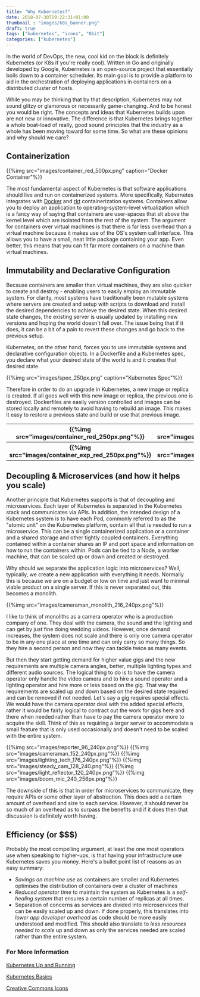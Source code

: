 ```yaml
---
title: "Why Kubernetes?"
date: 2018-07-30T19:22:31+01:00
thumbnail : "images/k8s_banner.png"
draft: true
tags: ["kubernetes", "icons", "8bit"]
categories: ["kubernetes"]
---
```

In the world of DevOps, the new, cool kid on the block is definitely Kubernetes (or K8s if you're really cool). Written in Go and originally developed by Google, Kubernetes is an open-source project that essentially boils down to a container scheduler. Its main goal is to provide a platform to aid in the orchestration of deploying applications in containers on a distributed cluster of hosts.

While you may be thinking that by that description, Kubernetes may not sound glitzy or glamorous or necessarily game-changing. And to be honest you would be right. The concepts and ideas that Kubernetes builds upon are not new or innovative. The difference is that Kubernetes brings together a whole boat-load of really, good sound principles that the industry as a whole has been moving toward for some time. So what are these opinions and why should we care?

## Containerization

{{%img src="images/container_red_500px.png" caption="Docker Container"%}}

The most fundamental aspect of Kubernetes is that software applications should live and run on containerized systems. More specifically, Kubernetes integrates with [Docker](https://www.docker.com/) and [rkt](https://coreos.com/rkt/) containerization systems. Containers allow you to deploy an application to operating-system-level virtualization which is a fancy way of saying that containers are user-spaces that sit above the kernel level which are isolated from the rest of the system. The argument for containers over virtual machines is that there is far less overhead than a virtual machine because it makes use of the OS's system call interface. This allows you to have a small, neat little package containing your app. Even better, this means that you can fit far more containers on a machine than virtual machines.

## Immutability and Declarative Configuration

Because containers are smaller than virtual machines, they are also quicker to create and destroy - enabling users to easily employ an immutable system. For clarity, most systems have traditionally been mutable systems where servers are created and setup with scripts to download and install the desired dependencies to achieve the desired state. When this desired state changes, the existing server is usually updated by installing new versions and hoping the world doesn't fall over. The issue being that if it does, it can be a bit of a pain to revert these changes and go back to the previous setup.

Kubernetes, on the other hand, forces you to use immutable systems and declarative configuration objects. In a Dockerfile and a Kubernetes spec, you declare what your desired state of the world is and it creates that desired state.

{{%img src="images/spec_250px.png" caption="Kubernetes Spec"%}}

Therefore in order to do an upgrade in Kubernetes, a new image or replica is created. If all goes well with this new image or replica, the previous one is destroyed. Dockerfiles are easily version controlled and images can be stored locally and remotely to avoid having to rebuild an image. This makes it easy to restore a previous state and build or use that previous image.

<div class="flex-class">
<table style="width:100%">
<tr>
<th>{{%img src="images/container_red_250px.png"%}}</th>
<th>{{%img src="images/container_250px.png"%}}</th>
</tr>
<tr>
<th>{{%img src="images/container_exp_red_250px.png"%}}</th>
<th>{{%img src="images/container_250px.png"%}}</th>
</tr>
</table>
</div>

## Decoupling & Microservices (and how it helps you scale)

Another principle that Kubernetes supports is that of decoupling and microservices. Each layer of Kubernetes is separated in the Kubernetes stack and communicates via APIs. In addition, the intended design of a Kubernetes system is to have each Pod, commonly referred to as the "atomic unit" on the Kubernetes platform, contain all that is needed to run a microservice. This can be a single containerized application or a container and a shared storage and other tightly coupled containers. Everything contained within a container shares an IP and port space and information on how to run the containers within. Pods can be tied to a Node, a worker machine, that can be scaled up or down and created or destroyed.

Why should we separate the application logic into microservices? Well, typically, we create a new application with everything it needs. Normally this is because we are on a budget or low on time and just want to minimal viable product on a single server. If this is never separated out, this becomes a monolith.

{{%img src="images/cameraman_monolith_216_240px.png"%}}

I like to think of monoliths as a camera operator who is a production company of one. They deal with the camera, the sound and the lighting and can get by just fine doing wedding videos. However, once demand increases, the system does not scale and there is only one camera operator to be in any one place at one time and can only carry so many things. So they hire a second person and now they can tackle twice as many events.

But then they start getting demand for higher value gigs and the new requirements are multiple camera angles, better, multiple lighting types and different audio sources. The logical thing to do is to have the camera operator only handle the video camera and to hire a sound operator and a lighting operator and hire more or less based on the gig. That way the requirements are scaled up and down based on the desired state required and can be removed if not needed. Let's say a gig requires special effects. We would have the camera operator deal with the added special effects, rather it would be fairly logical to contract out the work for gigs here and there when needed rather than have to pay the camera operator more to acquire the skill. Think of this as requiring a larger server to accommodate a small feature that is only used occasionally and doesn't need to be scaled with the entire system.

<div class="flex-class">
{{%img src="images/reporter_96_240px.png"%}}
{{%img src="images/cameraman_152_240px.png"%}}
{{%img src="images/lighting_tech_176_240px.png"%}}
{{%img src="images/steady_cam_128_240.png"%}}
{{%img src="images/light_reflector_120_240px.png"%}}
{{%img src="images/boom_mic_240_256px.png"%}}
</div>

The downside of this is that in order for microservices to communicate, they require APIs or some other layer of abstraction. This does add a certain amount of overhead and size to each service. However, it should never be so much of an overhead as to surpass the benefits and if it does then that discussion is definitely worth having.

## Efficiency (or $$$)

Probably the most compelling argument, at least the one most operators use when speaking to higher-ups, is that having your infrastructure use Kubernetes saves you money. Here's a bullet point list of reasons as an easy summary:

- *Savings on machine use* as containers are smaller and Kubernetes optimises the distribution of containers over a cluster of machines
- *Reduced operator time* to maintain the system as Kubernetes is a *self-healing system* that ensures a certain number of replicas at all times.
- Separation of concerns as services are divided into microservices that can be easily scaled up and down. If done properly, this translates into *lower app developer overhead* as code should be more easily understood and modified. This should also translate to *less resources needed to scale* up and down as only the services needed are scaled rather than the entire system.

### For More Information
[Kubernetes Up and Running](https://books.google.co.uk/books/about/Kubernetes_Up_and_Running.html)

[Kubernetes Basics](https://kubernetes.io/docs/tutorials/kubernetes-basics/)

[Creative Commons Icons](https://github.com/terminatingcode/k8s)
